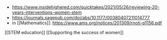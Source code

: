   - https://www.insidehighered.com/quicktakes/2021/05/26/reviewing-20-years-interventions-women-stem
  - https://journals.sagepub.com/doi/abs/10.1177/00380407211014777
  - in [[Mathematics]]:
    https://www.ams.org/notices/201309/rnoti-p1156.pdf

[[STEM education]] [[Supporting the success of women]]